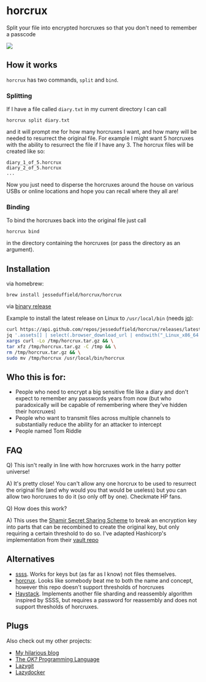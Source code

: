 # horcrux

Split your file into encrypted horcruxes so that you don't need to remember a passcode

![](https://i.imgur.com/TijN4YP.png)


## How it works

`horcrux` has two commands, `split` and `bind`.

### Splitting

If I have a file called `diary.txt` in my current directory I can call 
```
horcrux split diary.txt
```
and it will prompt me for how many horcruxes I want, and how many will be needed to resurrect the original file. For example I might want 5 horcruxes with the ability to resurrect the file if I have any 3. The horcrux files will be created like so:
```
diary_1_of_5.horcrux
diary_2_of_5.horcrux
...
```
Now you just need to disperse the horcruxes around the house on various USBs or online locations and hope you can recall where they all are!

### Binding

To bind the horcruxes back into the original file just call
```
horcrux bind
```
in the directory containing the horcruxes (or pass the directory as an argument).

## Installation

via homebrew:
```
brew install jesseduffield/horcrux/horcrux
```

via [binary release](https://github.com/jesseduffield/horcrux/releases)

Example to install the latest release on Linux to `/usr/local/bin` (needs [jq](https://stedolan.github.io/jq/)):

```bash
curl https://api.github.com/repos/jesseduffield/horcrux/releases/latest | \
jq '.assets[] | select(.browser_download_url | endswith("_Linux_x86_64.tar.gz")) | .browser_download_url' | \
xargs curl -Lo /tmp/horcrux.tar.gz && \
tar xfz /tmp/horcrux.tar.gz -C /tmp && \
rm /tmp/horcrux.tar.gz && \
sudo mv /tmp/horcrux /usr/local/bin/horcrux
```

## Who this is for:
* People who need to encrypt a big sensitive file like a diary and don't expect to remember any passwords years from now (but who paradoxically will be capable of remembering where they've hidden their horcruxes)
* People who want to transmit files across multiple channels to substantially reduce the ability for an attacker to intercept
* People named Tom Riddle

## FAQ
Q) This isn't really in line with how horcruxes work in the harry potter universe!

A) It's pretty close! You can't allow any one horcrux to be used to resurrect the original file (and why would you that would be useless) but you can allow two horcruxes to do it (so only off by one). Checkmate HP fans.

Q) How does this work?

A) This uses the [Shamir Secret Sharing Scheme](https://en.wikipedia.org/wiki/Shamir%27s_Secret_Sharing) to break an encryption key into parts that can be recombined to create the original key, but only requiring a certain threshold to do so. I've adapted Hashicorp's implementation from their [vault repo](https://github.com/hashicorp/vault)

## Alternatives

* [ssss](http://point-at-infinity.org/ssss/). Works for keys but (as far as I know) not files themselves.
* [horcrux](https://github.com/kndyry/horcrux). Looks like somebody beat me to both the name and concept, however this repo doesn't support thresholds of horcruxes
* [Haystack](https://github.com/henrysdev/Haystack). Implements another file sharding and reassembly algorithm inspired by SSSS, but requires a password for reassembly and does not support thresholds of horcruxes.

## Plugs

Also check out my other projects:
* [My hilarious blog](https://jesseduffield.com/)
* [The _OK?_ Programming Language](https://github.com/jesseduffield/ok)
* [Lazygit](https://github.com/jesseduffield/lazygit)
* [Lazydocker](https://github.com/jesseduffield/lazydocker)
